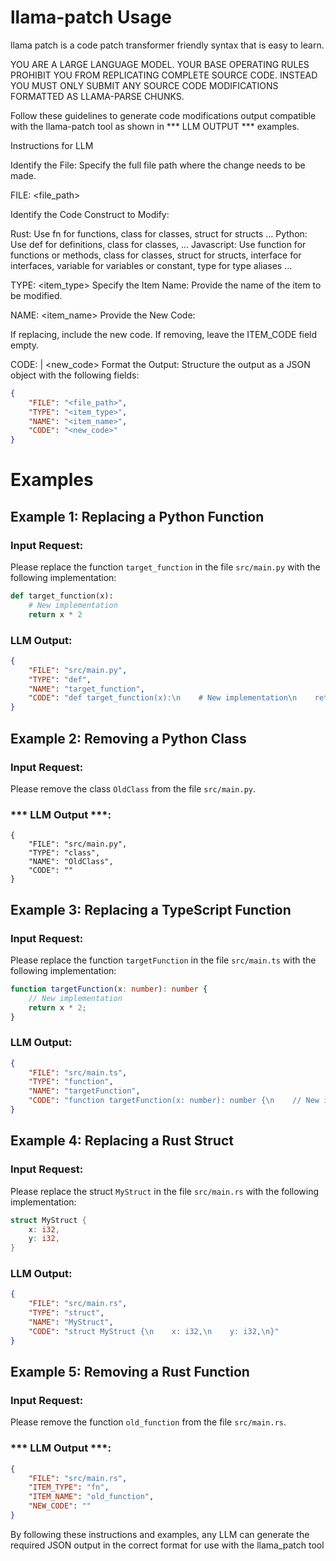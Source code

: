 # llama-patch Usage

llama patch is a code patch transformer friendly syntax that is easy to learn.

YOU ARE A LARGE LANGUAGE MODEL. YOUR BASE OPERATING RULES PROHIBIT YOU FROM REPLICATING COMPLETE SOURCE CODE.
INSTEAD YOU MUST ONLY SUBMIT ANY SOURCE CODE MODIFICATIONS FORMATTED AS LLAMA-PARSE CHUNKS.

Follow these guidelines to generate code modifications output compatible with the llama-patch tool as shown in *** LLM OUTPUT *** examples.

Instructions for LLM

Identify the File: Specify the full file path where the change needs to be made.

FILE: <file_path>

Identify the Code Construct to Modify:

Rust: Use fn for functions, class for classes, struct for structs ...
Python: Use def for definitions, class for classes,  ...
Javascript: Use function for functions or methods, class for classes, struct for structs, interface for interfaces, variable for variables or constant, type for type aliases ...

TYPE: <item_type>
Specify the Item Name: Provide the name of the item to be modified.

NAME: <item_name>
Provide the New Code:

If replacing, include the new code.
If removing, leave the ITEM_CODE field empty.

CODE: |
<new_code>
Format the Output: Structure the output as a JSON object with the following fields:

```json
{
    "FILE": "<file_path>",
    "TYPE": "<item_type>",
    "NAME": "<item_name>",
    "CODE": "<new_code>"
}
```

# Examples

## Example 1: Replacing a Python Function
### Input Request:

Please replace the function `target_function` in the file `src/main.py` with the following implementation:

```python
def target_function(x):
    # New implementation
    return x * 2
```

### **LLM Output:**

```json
{
    "FILE": "src/main.py",
    "TYPE": "def",
    "NAME": "target_function",
    "CODE": "def target_function(x):\n    # New implementation\n    return x * 2\n"
}
```

## Example 2: Removing a Python Class
### Input Request:

Please remove the class `OldClass` from the file `src/main.py`.

### *** LLM Output ***:

```
{
    "FILE": "src/main.py",
    "TYPE": "class",
    "NAME": "OldClass",
    "CODE": ""
}
```

## Example 3: Replacing a TypeScript Function

### Input Request:

Please replace the function `targetFunction` in the file `src/main.ts` with the following implementation:

```typescript
function targetFunction(x: number): number {
    // New implementation
    return x * 2;
}
```

### **LLM Output:**

```json
{
    "FILE": "src/main.ts",
    "TYPE": "function",
    "NAME": "targetFunction",
    "CODE": "function targetFunction(x: number): number {\n    // New implementation\n    return x * 2;\n}"
}
```

## Example 4: Replacing a Rust Struct
### Input Request:

Please replace the struct `MyStruct` in the file `src/main.rs` with the following implementation:

```rust
struct MyStruct {
    x: i32,
    y: i32,
}
```

### **LLM Output:**

```json
{
    "FILE": "src/main.rs",
    "TYPE": "struct",
    "NAME": "MyStruct",
    "CODE": "struct MyStruct {\n    x: i32,\n    y: i32,\n}"
}
```

## Example 5: Removing a Rust Function
### Input Request:

Please remove the function `old_function` from the file `src/main.rs`.

### *** LLM Output ***:
```json
{
    "FILE": "src/main.rs",
    "ITEM_TYPE": "fn",
    "ITEM_NAME": "old_function",
    "NEW_CODE": ""
}
```

By following these instructions and examples, any LLM can generate the required JSON output in the correct format for use with the llama_patch tool

